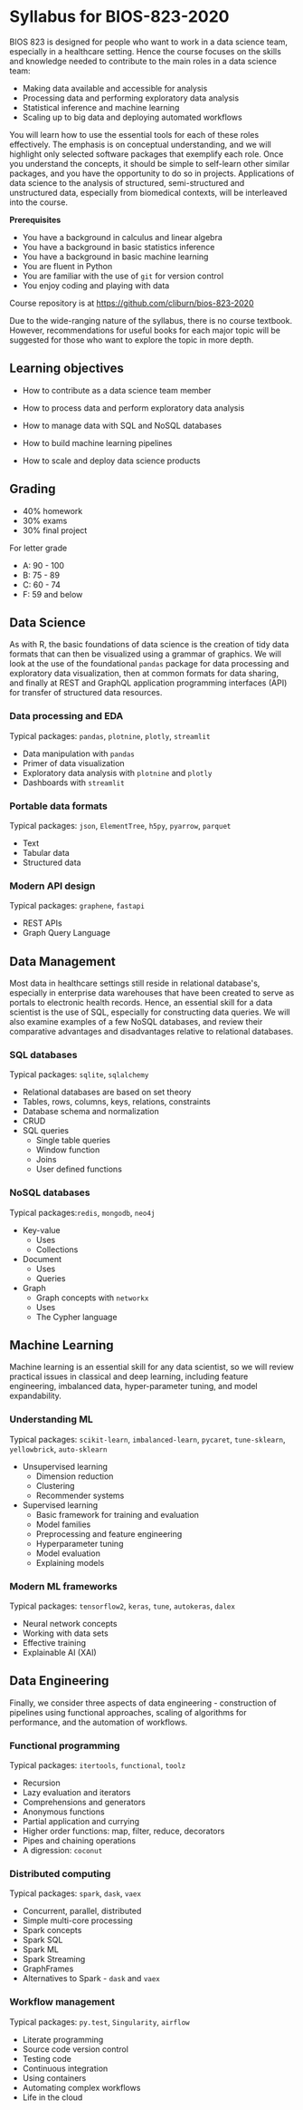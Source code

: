 # Syllabus for BIOS-823-2020

BIOS 823 is designed for people who want to work in a data science team, especially in a healthcare setting. Hence the course focuses on the skills and knowledge needed to contribute to the main roles in a data science team:

- Making data available and accessible for analysis
- Processing data and performing exploratory data analysis
- Statistical inference and machine learning
- Scaling up to big data and deploying automated workflows

You will learn how to use the essential tools for each of these roles effectively. The emphasis is on conceptual understanding, and we will highlight only selected software packages that exemplify each role. Once you understand the concepts, it should be simple to self-learn other similar packages, and you have the opportunity to do so in projects. Applications of data science to the analysis of structured, semi-structured and unstructured data, especially from biomedical contexts, will be interleaved into the course. 

**Prerequisites**

- You have a background in calculus and linear algebra
- You have a background in basic statistics inference
- You have a background in basic machine learning
- You are fluent in Python
- You are familiar with the use of `git` for version control
- You enjoy coding and playing with data

Course repository is at https://github.com/cliburn/bios-823-2020

Due to the wide-ranging nature of the syllabus, there is no course textbook. However, recommendations for useful books for each major topic will be suggested for those who want to explore the topic in more depth.


## Learning objectives

- How to contribute as a data science team member

- How to process data and perform exploratory data analysis
- How to manage data with SQL and NoSQL databases
- How to build machine learning pipelines
- How to scale and deploy data science products

## Grading

- 40% homework
- 30% exams
- 30% final project

For letter grade

- A: 90 - 100
- B: 75 - 89
- C: 60 - 74
- F: 59 and below

## Data Science

As with R, the basic foundations of data science is the creation of tidy data formats that can then be visualized using a grammar of graphics. We will look at the use of the foundational `pandas` package for data processing and exploratory data visualization, then at common formats for data sharing, and finally at REST and GraphQL application programming interfaces (API) for transfer of structured data resources.

### Data processing and EDA

Typical packages: `pandas`, `plotnine`, `plotly`, `streamlit`

- Data manipulation with `pandas`
- Primer of data visualization
- Exploratory data analysis with `plotnine` and `plotly`
- Dashboards with `streamlit`

### Portable data formats

Typical packages: `json`, `ElementTree`, `h5py`, `pyarrow`, `parquet`

- Text
- Tabular data
- Structured data

### Modern API design

Typical packages:  `graphene`, `fastapi`

- REST APIs
- Graph Query Language

## Data Management

Most data in healthcare settings still reside in relational database's, especially in enterprise data warehouses that have been created to serve as portals to electronic health records. Hence, an essential skill for a data scientist is the use of SQL, especially for constructing data queries. We will also examine examples of a few NoSQL databases, and review their comparative advantages and disadvantages relative to relational databases.

### SQL databases

Typical packages: `sqlite`, `sqlalchemy`

- Relational databases are based on set theory
- Tables, rows, columns, keys, relations, constraints
- Database schema and normalization
- CRUD
- SQL queries
    - Single table queries
    - Window function
    - Joins
    - User defined functions

### NoSQL databases

Typical packages:`redis`, `mongodb`, `neo4j`

- Key-value
    - Uses
    - Collections
- Document 
    - Uses
    - Queries
- Graph 
    - Graph concepts with `networkx`
    - Uses
    - The Cypher language

## Machine Learning

Machine learning is an essential skill for any data scientist, so we will review practical issues in classical and deep learning, including feature engineering, imbalanced data, hyper-parameter tuning, and model expandability.

### Understanding ML

Typical packages: `scikit-learn`, `imbalanced-learn`, `pycaret`, `tune-sklearn`,  `yellowbrick`, `auto-sklearn`

- Unsupervised learning
    - Dimension reduction
    - Clustering
    - Recommender systems
- Supervised learning
    - Basic framework for training and evaluation
    - Model families
    - Preprocessing and feature engineering
    - Hyperparameter tuning
    - Model evaluation
    - Explaining models


### Modern ML frameworks

Typical packages: `tensorflow2`, `keras`, `tune`, `autokeras`, `dalex`

- Neural network concepts
- Working with data sets
- Effective training 
- Explainable AI (XAI)

## Data Engineering

Finally, we consider three aspects of data engineering - construction of pipelines using functional approaches, scaling of algorithms for performance, and the automation of workflows.

### Functional programming

Typical packages: `itertools`, `functional`, `toolz`

- Recursion
- Lazy evaluation and iterators
- Comprehensions and generators
- Anonymous functions
- Partial application and currying
- Higher order functions: map, filter, reduce, decorators
- Pipes and chaining operations
- A digression: `coconut`

### Distributed computing

Typical packages: `spark`, `dask`, `vaex`

- Concurrent, parallel, distributed
- Simple multi-core processing
- Spark concepts
- Spark SQL
- Spark ML
- Spark Streaming
- GraphFrames
- Alternatives to Spark - `dask` and `vaex`

### Workflow management

Typical packages: `py.test`, `Singularity`, `airflow`

- Literate programming
- Source code version control
- Testing code
- Continuous integration
- Using containers
- Automating complex workflows
- Life in the cloud